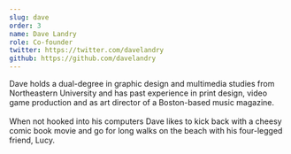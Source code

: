 ```yaml
---
slug: dave
order: 3
name: Dave Landry
role: Co-founder
twitter: https://twitter.com/davelandry
github: https://github.com/davelandry
---
```


Dave holds a dual-degree in graphic design and multimedia studies from Northeastern University and has past experience in print design, video game production and as art director of a Boston-based music magazine.
<br /><br />
When not hooked into his computers Dave likes to kick back with a cheesy comic book movie and go for long walks on the beach with his four-legged friend, Lucy.
